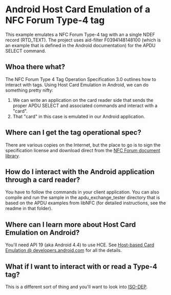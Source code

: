 # Android Host Card Emulation of a NFC Forum Type-4 tag

This example emulates a NFC Forum Type-4 tag with an a single NDEF record (RTD_TEXT). The project uses aid-filter F0394148148100 (which is an example that is defined in the Android documentation) for the APDU SELECT command.

## Whoa there what?

The NFC Forum Type 4 Tag Operation Specification 3.0 outlines how to interact with tags. Using Host Card Emulation in Android, we can do something pretty nifty:

1. We can write an application on the card reader side that sends the proper APDU SELECT and associated commands and interact with a "card".
2. That "card" in this case is emulated in our Android application.

## Where can I get the tag operational spec?

There are various copies on the Internet, but the place to go is to sign the specification license and download direct from the [NFC Forum document library](http://members.nfc-forum.org/specs/spec_license/document_form/).

## How do I interact with the Android application through a card reader?

You have to follow the commands in your client application. You can also compile and run the sample in the apdu_exchange_tester directory that is based on the APDU examples from libNFC (for detailed instructions, see the readme in that folder).

## Where can I learn more about Host Card Emulation on Android?

You'll need API 19 (aka Android 4.4) to use HCE. See [Host-based Card Emulation @ developers.android.com](https://developer.android.com/guide/topics/connectivity/nfc/hce.html) for all the details.

## What if I want to interact with or read a Type-4 tag?

This is a different sort of thing and you'll want to look into [ISO-DEP](http://developer.android.com/reference/android/nfc/tech/IsoDep.html).
